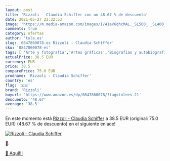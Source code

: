 ```yaml
---
layout: post
title: 'Rizzoli - Claudia Schiffer con un 48.67 % de descuento'
date: 2021-05-27 22:32:53
image: 'https://m.media-amazon.com/images/I/41aV6qhcMAL._SL500_._SL400_.jpg'
comments: true
category: ofertas
author: 'tole.es'
slug: '0847860078-es Rizzoli - Claudia Schiffer'
sku: '0847860078-es'
tags: [ 'Arte y fotografía','Artes gráficas','Biografías y autobiografías','Biografías, diarios y hechos reales','Diseño de moda','Diseño gráfico comercial','Diseño y moda','Fotografía de moda','Fotografía y vídeo','Libros','rizzoli', ]
actualPrice: 38.5 EUR
currency: EUR
price: 38.5
comparePrice: 75.0 EUR
prodname: 'Rizzoli - Claudia Schiffer'
country: 'es'
flag: '🇪🇸'
brand: 'Rizzoli'
buyurl: 'https://www.amazon.es/dp/0847860078/?tag=tolees-21'
descuento: '48.67'
average: '38.5'
---
```


En este momento está [Rizzoli - Claudia Schiffer](https://www.amazon.es/dp/0847860078/?tag=tolees-21) a 38.5 EUR (original: 75.0 EUR) (48.67 %  de descuento) en el siguiente enlace!

[![Rizzoli - Claudia Schiffer](https://m.media-amazon.com/images/I/41aV6qhcMAL._SL500_._SL400_.jpg)](https://www.amazon.es/dp/0847860078/?tag=tolees-21)

🔎:


[🛒 Aquí!!!](https://www.amazon.es/dp/0847860078/?tag=tolees-21)
